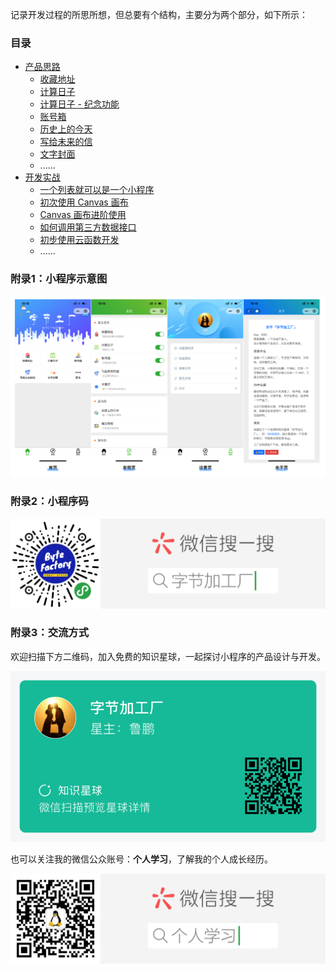 记录开发过程的所思所想，但总要有个结构，主要分为两个部分，如下所示：

### 目录
- [产品思路](./product/index.md)
    - [收藏地址](./product/tool-address.md)
    - [计算日子](./product/tool-days.md)
    - [计算日子 - 纪念功能](./product/tool-days2.md)
    - [账号箱](./product/tool-account.md)
    - [历史上的今天](./product/tool-history.md)
    - [写给未来的信](./product/tool-future.md)
    - [文字封面](./product/tool-wxcover.md)
    - ......
- [开发实战](./develop/index.md)
    - [一个列表就可以是一个小程序](./develop/a-list-a-miniprogram.md)
    - [初次使用 Canvas 画布](./develop/canvas-first-use.md)
    - [Canvas 画布进阶使用](./develop/canvas-advanced.md)
    - [如何调用第三方数据接口](./develop/how-to-use-the-third-data.md)
    - [初步使用云函数开发](./develop/cloud-develop.md)
    - ......

### 附录1：小程序示意图
![](./_image/2019-08-28-19-24-18.png)

### 附录2：小程序码
![](./_image/扫码_搜索联合传播样式-标准色版.png)

### 附录3：交流方式
欢迎扫描下方二维码，加入免费的知识星球，一起探讨小程序的产品设计与开发。

![](./_image/zsxq-byte-factory.jpg)

也可以关注我的微信公众账号：**个人学习**，了解我的个人成长经历。

![](./_image/wxqrcode_self.png)